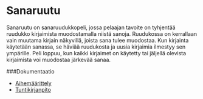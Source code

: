 # Sanaruutu

Sanaruutu on sanaruudukkopeli, jossa pelaajan tavoite on tyhjentää ruudukko kirjaimista muodostamalla niistä sanoja.
Ruudukossa on kerrallaan vain muutama kirjain näkyvillä, joista sana tulee muodostaa. Kun kirjainta käytetään sanassa, se häviää ruudukosta ja uusia kirjaimia ilmestyy sen ympärille. Peli loppuu, kun kaikki kirjaimet on käytetty tai jäljellä olevista kirjaimista voi muodostaa järkevää sanaa.

###Dokumentaatio
- [Aihemäärittely](dokumentaatio/aiheenKuvausJaRakenne.md)
- [Tuntikirjanpito](dokumentaatio/tuntikirjanpito.md)
